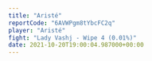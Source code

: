 ```yaml
---
title: "Aristé"
reportCode: "6AVWPgm8tYbcFC2q"
player: "Aristé"
fight: "Lady Vashj - Wipe 4 (0.01%)"
date: 2021-10-20T19:00:04.987000+00:00
---
```


